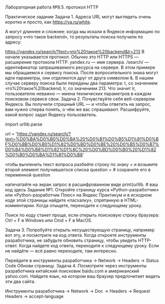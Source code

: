 Лабораторная работа №8.5. протокол HTTP

Практическое задание Задача 1. Адреса URL могут выглядеть очень коротко и просто, как https://ya.ru/white.

А могут длиннее и сложнее: когда мы искали в Яндексе информацию по запросу «что такое backend», то результаты поиска получили по адресу:

https://yandex.ru/search/?text=что%20такое%20backend&lr=213 В начале указывается протокол. Обычно это HTTP или HTTPS — расширение протокола HTTP. yandex.ru — имя сервера. /search/ — идентификатор запрашиваемого ресурса на сервере. В этом примере мы обращаемся к сервису поиска. После вопросительного знака могут идти параметры, они отделяются друг от друга символом &. В нашем случае серверу поиска были переданы два параметра: t, со значением что%20такое%20backend; lr, со значением 213. Что значит lr, пользователю неважно — имена технических параметров в каждом поисковом сервисе свои. Задача 2. Почувствуйте себя веб-сервером Яндекса. Вы получили страшный URL — и чтобы ответить на запрос, вам нужно сперва понять, о чём же вас спрашивают. Расшифруйте, какой вопрос задал Яндексу пользователь.

import urllib.parse

url = 'https://yandex.ru/search/?text=%D0%BA%D0%B0%D0%BA%20%D0%B1%D0%B5%D1%81%D0%BF%D0%BB%D0%B0%D1%82%D0%BD%D0%BE%20%D0%B5%D0%B7%D0%B4%D0%B8%D1%82%D1%8C%20%D0%BD%D0%B0%20%D1%82%D0%B0%D0%BA%D1%81%D0%B8'

чтобы вычленить текст вопроса
разбейте строку по знаку = и возьмите
второй элемент получившегося списка
question = # сохраните его в переменной question

напечатайте на экран запрос в расшифрованном виде
print(urllib. # ваш код здесь Задание №1. Откройте страницу курса «Python-разработчик» или «Python-разработчик Плюс» на Яндекс Практикум и в исходном коде этой страницы найдите «пасхалку», спрятанную в HTML-комментарии. Когда отыщете, переходите к следующему уроку.

Поиск по коду станет проще, если открыть поисковую строку браузера: Ctrl + F в Windows или Cmd + F в MacOS.

Задача 3. Попробуйте открыть несуществующую страницу, например вот эту, и посмотрите на код ответа. Когда откроете инструменты разработчика, не забудьте обновить страницу, чтобы увидеть HTTP-ответ. Когда найдете код ответа, переходите к следующему уроку. Если не найдёте — всё равно переходите, там интересно.

Перейдите в инструменты разработчика → Network → Headers → Status Code Обнови страницу. Задача 4. Посмотрите через инструменты разработчика китайский поисковик baidu.com и американский yahoo.com. Найдите язык, на котором ваш браузер предпочитает видеть эти два сайта.

Инструменты разработчика → Network → Doc → Headers → Request Headers → accept-language

